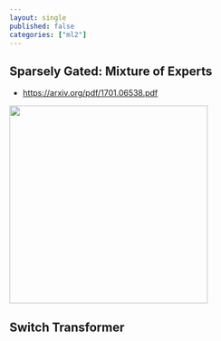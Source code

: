 ```yaml
---
layout: single
published: false
categories: ["ml2"]
---
```


## Sparsely Gated: Mixture of Experts
- https://arxiv.org/pdf/1701.06538.pdf

<img src="MOE.png" width="350" />

## Switch Transformer

